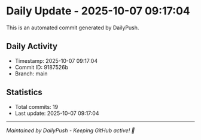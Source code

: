 # Daily Update - 2025-10-07 09:17:04

This is an automated commit generated by DailyPush.

## Daily Activity
- Timestamp: 2025-10-07 09:17:04
- Commit ID: 9187526b
- Branch: main

## Statistics
- Total commits: 19
- Last update: 2025-10-07 09:17:04

---
*Maintained by DailyPush - Keeping GitHub active! 🚀*
